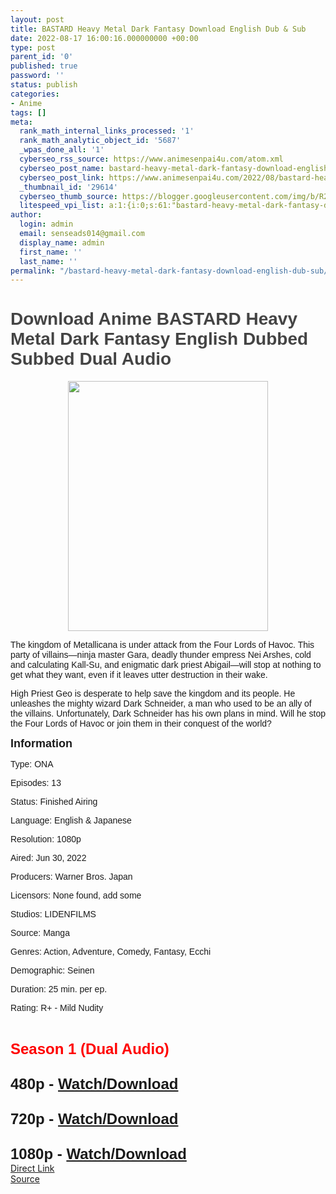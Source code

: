 ```yaml
---
layout: post
title: BASTARD Heavy Metal Dark Fantasy Download English Dub & Sub
date: 2022-08-17 16:00:16.000000000 +00:00
type: post
parent_id: '0'
published: true
password: ''
status: publish
categories:
- Anime
tags: []
meta:
  rank_math_internal_links_processed: '1'
  rank_math_analytic_object_id: '5687'
  _wpas_done_all: '1'
  cyberseo_rss_source: https://www.animesenpai4u.com/atom.xml
  cyberseo_post_name: bastard-heavy-metal-dark-fantasy-download-english-dub-sub
  cyberseo_post_link: https://www.animesenpai4u.com/2022/08/bastard-heavy-metal-dark-fantasy.html
  _thumbnail_id: '29614'
  cyberseo_thumb_source: https://blogger.googleusercontent.com/img/b/R29vZ2xl/AVvXsEh_whVwMFkF4l9mX9sywHZQu0HA5qWAzDgFrixbKneICWXFFdz4TEhLteyCBxF9n44T9eeLQbnSbpJUIof1CkBgwX-DyYP6wHIhODFGf2frpkMQeA5__sckcTtHsL_JH5hNhqp7RBdubLJUe1t1a4Mm7umqX5-8Bzyxym163Z3nSh01f4oE9WBagRqU/w320-h400/mangaclub_uk-20220817-0001.jpg
  litespeed_vpi_list: a:1:{i:0;s:61:"bastard-heavy-metal-dark-fantasy-download-english-dub-sub.jpg";}
author:
  login: admin
  email: senseads014@gmail.com
  display_name: admin
  first_name: ''
  last_name: ''
permalink: "/bastard-heavy-metal-dark-fantasy-download-english-dub-sub/"
---
```

<p style="text-align: left;">
<h1 style="text-align: left;"><span style="color: #444444; font-family: arial;">Download Anime BASTARD Heavy Metal Dark Fantasy English Dubbed Subbed Dual Audio&nbsp;</span></h1>
<div class="separator" style="clear: both; text-align: center;"><a href="https://blogger.googleusercontent.com/img/b/R29vZ2xl/AVvXsEh_whVwMFkF4l9mX9sywHZQu0HA5qWAzDgFrixbKneICWXFFdz4TEhLteyCBxF9n44T9eeLQbnSbpJUIof1CkBgwX-DyYP6wHIhODFGf2frpkMQeA5__sckcTtHsL_JH5hNhqp7RBdubLJUe1t1a4Mm7umqX5-8Bzyxym163Z3nSh01f4oE9WBagRqU/s1800/mangaclub_uk-20220817-0001.jpg" imageanchor="1" style="margin-left: 1em; margin-right: 1em;"><span style="font-family: arial;"><img border="0" data-original-height="1800" data-original-width="1440" height="400" src="{{ site.baseurl }}/assets/2022/08/mangaclub_uk-20220817-0001.jpg" width="320" /></span></a></div>
<p><span style="font-family: arial;">The kingdom of Metallicana is under attack from the Four Lords of Havoc. This party of villains—ninja master Gara, deadly thunder empress Nei Arshes, cold and calculating Kall-Su, and enigmatic dark priest Abigail—will stop at nothing to get what they want, even if it leaves utter destruction in their wake.</span>
<p style="text-align: left;"><span style="font-family: arial;">High Priest Geo is desperate to help save the kingdom and its people. He unleashes the mighty wizard Dark Schneider, a man who used to be an ally of the villains. Unfortunately, Dark Schneider has his own plans in mind. Will he stop the Four Lords of Havoc or join them in their conquest of the world?</span></p>
<p style="text-align: left;"><span style="font-family: arial; font-size: large;"><b>Information</b></span></p>
<p style="text-align: left;"><span style="font-family: arial;">Type: ONA</span></p>
<p style="text-align: left;"><span style="font-family: arial;">Episodes: 13</span></p>
<p style="text-align: left;"><span style="font-family: arial;">Status: Finished Airing</span></p>
<p style="text-align: left;"><span style="font-family: arial;">Language: English &amp; Japanese</span></p>
<p style="text-align: left;"><span style="font-family: arial;">Resolution: 1080p</span></p>
<p style="text-align: left;"><span style="font-family: arial;">Aired: Jun 30, 2022</span></p>
<p style="text-align: left;"><span style="font-family: arial;">Producers: Warner Bros. Japan</span></p>
<p style="text-align: left;"><span style="font-family: arial;">Licensors: None found, add some</span></p>
<p style="text-align: left;"><span style="font-family: arial;">Studios: LIDENFILMS</span></p>
<p style="text-align: left;"><span style="font-family: arial;">Source: Manga</span></p>
<p style="text-align: left;"><span style="font-family: arial;">Genres: Action, Adventure, Comedy, Fantasy, Ecchi</span></p>
<p style="text-align: left;"><span style="font-family: arial;">Demographic: Seinen</span></p>
<p style="text-align: left;"><span style="font-family: arial;">Duration: 25 min. per ep.</span></p>
<p style="text-align: left;"><span style="font-family: arial;">Rating: R+ - Mild Nudity</span></p>
<p style="text-align: left;"><span style="font-family: arial;"><br /></span></p>
<div style="text-align: left;"><span style="color: red; font-family: arial; font-size: x-large;"><b>Season 1 (Dual Audio)</b></span></div>
<div style="text-align: left;"><span style="font-family: arial; font-size: x-large;"><b><br /></b></span><span style="font-family: arial; font-size: x-large;"><b>480p - <a href="https://mega.nz/folder/vNJWjS5Z#QHxE-BgulvUY4mDwJfJyvQ" target="_blank" rel="noopener">Watch/Download</a></b></span></div>
<div style="text-align: left;"><span style="font-family: arial; font-size: x-large;"><b><br /></b></span><span style="font-family: arial; font-size: x-large;"><b>720p - <a href="https://mega.nz/folder/vNJWjS5Z#QHxE-BgulvUY4mDwJfJyvQ" target="_blank" rel="noopener">Watch/Download</a></b></span></div>
<div style="text-align: left;"><span style="font-family: arial; font-size: x-large;"><b><br /></b></span><span style="font-family: arial; font-size: x-large;"><b>1080p - <a href="https://mega.nz/folder/vNJWjS5Z#QHxE-BgulvUY4mDwJfJyvQ" target="_blank" rel="noopener">Watch/Download</a></b></span></div>
<link rel="stylesheet" href="https://cdnjs.cloudflare.com/ajax/libs/font-awesome/4.7.0/css/font-awesome.min.css" />
<div class="divbtn"> <a href="https://handymansurrender.com/fihup8buzv?key=94550f7ce39444073321dde3b8782f97" class="btn"><i class="fa fa-download"></i> Direct Link</a> <br /><a href="https://www.animesenpai4u.com/2022/08/bastard-heavy-metal-dark-fantasy.html">Source</a> </div>
